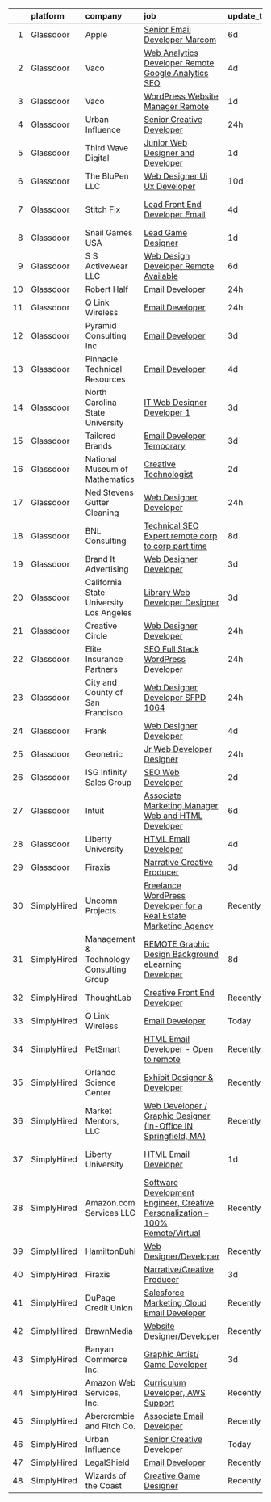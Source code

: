

|    | platform    | company                                  | job                                                                                                                                                                                                                                                                                                                                                                                                                                                                                                                                                                                                                                                                                                                                                                                                                                                                                                                                                                                                                                                                                                                                                                                                                                                                                                                                                                                                    | update_time   | location                      |
|---:|:------------|:-----------------------------------------|:-------------------------------------------------------------------------------------------------------------------------------------------------------------------------------------------------------------------------------------------------------------------------------------------------------------------------------------------------------------------------------------------------------------------------------------------------------------------------------------------------------------------------------------------------------------------------------------------------------------------------------------------------------------------------------------------------------------------------------------------------------------------------------------------------------------------------------------------------------------------------------------------------------------------------------------------------------------------------------------------------------------------------------------------------------------------------------------------------------------------------------------------------------------------------------------------------------------------------------------------------------------------------------------------------------------------------------------------------------------------------------------------------------|:--------------|:------------------------------|
|  1 | Glassdoor   | Apple                                    | [Senior Email Developer  Marcom](https://www.glassdoor.com/partner/jobListing.htm?pos=121&ao=1136043&s=58&guid=000001834a36f4c08e43e71e90b33290&src=GD_JOB_AD&t=SR&vt=w&cs=1_9cc8fd21&cb=1663397459489&jobListingId=1008130693513&jrtk=3-0-1gd53dt6v2eoj001-1gd53dt7tih78800-3deea2e68d86b9eb-)                                                                                                                                                                                                                                                                                                                                                                                                                                                                                                                                                                                                                                                                                                                                                                                                                                                                                                                                                                                                                                                                                                        | 6d            | Cupertino, CA                 |
|  2 | Glassdoor   | Vaco                                     | [Web Analytics Developer   Remote   Google Analytics SEO](https://www.glassdoor.com/partner/jobListing.htm?pos=113&ao=1110586&s=58&guid=000001834a36f4c08e43e71e90b33290&src=GD_JOB_AD&t=SR&vt=w&ea=1&cs=1_e1054af4&cb=1663397459488&jobListingId=1008134555657&cpc=2CAED5C921A5F994&jrtk=3-0-1gd53dt6v2eoj001-1gd53dt7tih78800-7ccc0220a1fe731c--6NYlbfkN0D_sybMACCpf9B-677oK5j6rPldVB6BlrVvFjO_o-GJZbzuF-qh4PxErFUqfUsv_6vXrVyNaVmJE0ot7G2TDITx_iaZeHWGlYAjqBBwl4IxuctF-OI2coy6g4yuOe0TbEuWET8c1We2YFFrVANmcXyQD5tSZWrD75i8XHvuWLgbZ7bYRmW1pBq1KUloM0yVF-khoEUp9Wrx16SOP1OQ-fgNz46j4Xy-B5FLHFTJ1cSyabqnBlowbnQdmiwWZNcqtBmCI6BwH9hKtf2GgXlXxsoFs_4BfBasn7O1ihK2SMGT3aMX6sNnsN7mJfkfd5vA9OooWR2MQ4LRJHFZZWZPTLVHDbrdDNvRPEkRgvlow0xtCoBY7zu4suUFzGbfllhP_rFS2n2NMafUeG0iWxcE9Aax6xUhKmGdULZRYA-UdIF8PfUID_b_87i5lwt_xAvdLLHn4c2JsQEjS88u325fyZy4Ccp0Nf9fSxwub_DCohSmxIdg7SOsAi7KryvI0DbXV9Q0jUWmtxTUJRLj0FS4op_vYJTZC9MKXBc%3D)                                                                                                                                                                                                                                                                                                                                                                                                                                                                       | 4d            | Richmond, VA                  |
|  3 | Glassdoor   | Vaco                                     | [WordPress Website Manager  Remote ](https://www.glassdoor.com/partner/jobListing.htm?pos=112&ao=1110586&s=58&guid=000001834a36f4c08e43e71e90b33290&src=GD_JOB_AD&t=SR&vt=w&ea=1&cs=1_03c3f3a1&cb=1663397459488&jobListingId=1008142928457&cpc=9908D8D4413DBB8A&jrtk=3-0-1gd53dt6v2eoj001-1gd53dt7tih78800-36227de6d193ad65--6NYlbfkN0D_sybMACCpf9B-677oK5j6rPldVB6BlrVvFjO_o-GJZbzuF-qh4PxErFUqfUsv_6uh3N--8teLPcgLAGb1S6LyM1BR0yY6lnZeg-UoyspQIvZPG2YO4aMbQ5ykvK2qNk6b8_JATgn0hI_WenxAeL6BQ4IVWLgD0dWZnmeCMRumDs-5arFbU1wRrmdtz46Q7XjuLHRxESOlWcLVzQIVTHRSEbXO6WhS_gPd3YeuWcgvNVvTtE7B1xacEN8OtZcD9wVh9a7QEIN2AvH-ijSuMKYstl7ZgiCZd8RT9au_vgn697bIrWogHfxh1jwnZ9YVNx4jfGdDhT_czRAyhRc6LLvMS8jt9yQG9Q7onuZnxhVCFVM647A1vN58Z7qVpIk7Ftcs72VpJeOXU_ReZjAk7PaC_sjI1XRW6mHGzNuOosMyhDTsOkNo5iD5hbt4lLlD5o3hU0SW0FsnbaWzoy4NIvXh8_YAedkynyS7ILNGsqBJ1UL2DD6lIno5yaFeR8DrA8oj6udLTpa6oJTngd5lIBAyq1f0tAbk5JBaZNxMHwkLsA%3D%3D)                                                                                                                                                                                                                                                                                                                                                                                                                                                                              | 1d            | Remote                        |
|  4 | Glassdoor   | Urban Influence                          | [Senior Creative Developer](https://www.glassdoor.com/partner/jobListing.htm?pos=114&ao=1136043&s=58&guid=000001834a36f4c08e43e71e90b33290&src=GD_JOB_AD&t=SR&vt=w&cs=1_bba94e95&cb=1663397459488&jobListingId=1008145206889&jrtk=3-0-1gd53dt6v2eoj001-1gd53dt7tih78800-27d6dc21dcf7713e-)                                                                                                                                                                                                                                                                                                                                                                                                                                                                                                                                                                                                                                                                                                                                                                                                                                                                                                                                                                                                                                                                                                             | 24h           | Remote                        |
|  5 | Glassdoor   | Third Wave Digital                       | [Junior Web Designer and Developer](https://www.glassdoor.com/partner/jobListing.htm?pos=116&ao=1136043&s=58&guid=000001834a36f4c08e43e71e90b33290&src=GD_JOB_AD&t=SR&vt=w&cs=1_272d4b1f&cb=1663397459488&jobListingId=1008143809983&jrtk=3-0-1gd53dt6v2eoj001-1gd53dt7tih78800-d5fd06e10e5fcc11-)                                                                                                                                                                                                                                                                                                                                                                                                                                                                                                                                                                                                                                                                                                                                                                                                                                                                                                                                                                                                                                                                                                     | 1d            | Macon, GA                     |
|  6 | Glassdoor   | The BluPen  LLC                          | [Web Designer   Ui Ux Developer](https://www.glassdoor.com/partner/jobListing.htm?pos=129&ao=1136043&s=58&guid=000001834a36f4c08e43e71e90b33290&src=GD_JOB_AD&t=SR&vt=w&ea=1&cs=1_465d6828&cb=1663397459489&jobListingId=1008120977864&jrtk=3-0-1gd53dt6v2eoj001-1gd53dt7tih78800-f5867d23896ef6b4-)                                                                                                                                                                                                                                                                                                                                                                                                                                                                                                                                                                                                                                                                                                                                                                                                                                                                                                                                                                                                                                                                                                   | 10d           | Los Angeles, CA               |
|  7 | Glassdoor   | Stitch Fix                               | [Lead Front End Developer  Email](https://www.glassdoor.com/partner/jobListing.htm?pos=122&ao=1136043&s=58&guid=000001834a36f4c08e43e71e90b33290&src=GD_JOB_AD&t=SR&vt=w&cs=1_956d78b0&cb=1663397459489&jobListingId=1008134222861&jrtk=3-0-1gd53dt6v2eoj001-1gd53dt7tih78800-cb761267aaa763a8-)                                                                                                                                                                                                                                                                                                                                                                                                                                                                                                                                                                                                                                                                                                                                                                                                                                                                                                                                                                                                                                                                                                       | 4d            | San Francisco, CA             |
|  8 | Glassdoor   | Snail Games USA                          | [Lead Game Designer](https://www.glassdoor.com/partner/jobListing.htm?pos=110&ao=1110586&s=58&guid=000001834a36f4c08e43e71e90b33290&src=GD_JOB_AD&t=SR&vt=w&ea=1&cs=1_a589c23f&cb=1663397459488&jobListingId=1008143273725&cpc=A65DF3A704A48F9B&jrtk=3-0-1gd53dt6v2eoj001-1gd53dt7tih78800-a48a39f6903e8687--6NYlbfkN0Cw7niSvkhlOnyUOIKh8iEFaGQrF0ehIy67CPytvastGfTep2RELHiWo27qzTbr0GGrHLuaj4V8iMzZoAKOmLyivAaB5nVetLbQfhWpx9sW8qh85TvtOsJx1zjzDNV66kxqszXKcJogkyY4hg_wbjvwLkeVsGVBemXSK_xMtcwLzyko7ceNTEIoy2LTdUb4mkSSR-XaVJ5chaTgLoFExnodF1Teskir6-LwwADjiwYW2VoonUudnc8vyozb5ilZ-zNg3JZgm6uM2rytdmAgZ6BAQZvPpbhW9r_Q347xHHbvLvLVr1wj-gjTteZ6mAU-RbdXfTeg6GwVVYZbY5GDav_UdL-n1CGJOGQUb3LiOmukLsDS9ia-TdkcixH7XXJR_jyMHQK-Fwx0UKn0hgk8yNVApNTyq_G7FYcTjtOSH0XXm819h4trGIGRBnOwZZ8dzy5AYizOhL12osVIA7ytvda9)                                                                                                                                                                                                                                                                                                                                                                                                                                                                                                                                                                                          | 1d            | Remote                        |
|  9 | Glassdoor   | S S Activewear LLC                       | [Web Design Developer  Remote Available ](https://www.glassdoor.com/partner/jobListing.htm?pos=109&ao=1110586&s=58&guid=000001834a36f4c08e43e71e90b33290&src=GD_JOB_AD&t=SR&vt=w&ea=1&cs=1_07d0f95f&cb=1663397459487&jobListingId=1008131212019&cpc=FA84DF7EA1EC2398&jrtk=3-0-1gd53dt6v2eoj001-1gd53dt7tih78800-e77e0e5672b8281f--6NYlbfkN0Ajr136nt6A_LHOZ7dazkZBMRVGXfFx1UH3hXSlGZi78qV2vh4IIPaG56QxCFgA56BicBY0oInP0QPYJd4kFVbc7huEHz1FXVqLxP8gElzXxfnWXkWC5Tk3amEWpKQOdd2DP_B235foqRfXk2sCy5zcr5ta9uztYyWr8zoLSfktUae741wAEOImCxf8e0o5q_ycQgCe-ixKA06BIbumOe5BLPPJtlkagwve9y4va0OfsQAKsxCenDo-e0egBF_YeVmTaHsb1PpDIcIT3kcNGEW2o7k4LKQWrTScugzGjpZNGwvEHzIoHhYXnsNbCywQtDAyS0_vps4_sXnbwUe2SbZq3A8pWqxepZvijfKOivPtMKBon4YOyeyffhUIs6a3JHYQ1Pv8Yvz3Pk6eAgZRaaFgc85_bLu_HdkLeBSihRoJWwyB9vOkuqWNDa307H0_LYOUc-FUcZiDAW1_cYzqZY3TUuI78wiMchRgC4c9OMFT56t3Gdlh0LENrB6KgepINH1GyZHtFPCX5gJG_OBt7y5x7jzmWfFb0PMxc9qv4VbTHDManapQiIceXwlKxlsgpCUbfQBvYTKfKY8MzmDAW1tSt0xeoUc88Ujt2--8rd4Nkv6B1T5usNQ33Ki590wcBSJ5TAN9wFV-dt64U3AAuLX50M11XONoWkW07XY8aAugFzUiCM1sPc6ag0dLsd8MujGRz7SSu9g67zPxO4l3QEPwZIDaUD2GpRsApVN2yH9V9qJFJxL3ehlCSGDCeMfoYBk%3D)                                                                                                                                                                                                                                                       | 6d            | Bolingbrook, IL               |
| 10 | Glassdoor   | Robert Half                              | [Email Developer](https://www.glassdoor.com/partner/jobListing.htm?pos=108&ao=1110586&s=58&guid=000001834a36f4c08e43e71e90b33290&src=GD_JOB_AD&t=SR&vt=w&ea=1&cs=1_ab989b73&cb=1663397459487&jobListingId=1008145675095&cpc=7F6F94E2229B3AB5&jrtk=3-0-1gd53dt6v2eoj001-1gd53dt7tih78800-1d30b377a342ae9d--6NYlbfkN0CpzDdaQkua3np5pkmj49lKioZwmwxQ-yx5plwbYmV_MzWNBoPgCjn5bOtxNwC6GJ4nMXlh70SbCFcICXIgnZkuA1M2Q3cbZxvyy2idv8eL8hhk9lI80DRwFm1NMXGvI86YHjJOPaVV2F-OE7mVDddpF962aw6WMRMYnU2tZV44lSwwG1i4aejlnpBqfqg5fj006Egp9xRJy1QGgRkke66_xBOX2PtbjqiChwlvuh4a9xUJb9Rm_5ZBJqE2CTRCo-sqTdXQrQkTobgbSl6SKYAggj1Zly3MgUdY0-hf0XzYdBY72BmT4Gyd_3RI3uJn7ibfGO9YKxFdY1Hdj69QXFBbzXN-mSQpiUdRSOlBsfV-pO5eBcaveWNiB-wcpOl_13APZIVY2q95dysAUX2k6Mdc8Rh8OIlJ4rxlbGoK2IH2o_7lfop4fL4X64gXMN1TPTWxfiwoit1FSuHeMkJXRMkGuApbmx6FphL6ayOcuuz0fnWuOXb_tKle4CZG8sW1SwCFrn8mS87luSSaY7-xvXX12Edzxl8__42DXplsmncea19Qk218ge6rduXw9qURqGA%3D)                                                                                                                                                                                                                                                                                                                                                                                                                                                                               | 24h           | Denver, CO                    |
| 11 | Glassdoor   | Q Link Wireless                          | [Email Developer](https://www.glassdoor.com/partner/jobListing.htm?pos=101&ao=1110586&s=58&guid=000001834a36f4c08e43e71e90b33290&src=GD_JOB_AD&t=SR&vt=w&ea=1&cs=1_eb636a0c&cb=1663397459486&jobListingId=1008145499494&cpc=7F925F5888094D6A&jrtk=3-0-1gd53dt6v2eoj001-1gd53dt7tih78800-5acae6bc754706ba--6NYlbfkN0C1n-7uwLBmXreK9Hz04i1NaXR3ByHk8AHoFYtQOHcucujL0OejuP43GxcqxQKYyI1W-t8fCmKdoVAY_woidZTYObswFalwwu3_ZBaqOTgQTfoYV6OAR275QxWBvQtRt_08BsXQuZ6eSHeXgyrAJvQD2zODIrOOvmY3b8zt6W3mfgimadwcqXogSco_AI7Ry8MparELK2EgXcDYVp8TKx2PUbW1wptLTXHQWs7PSme2BPGoOlJTRDQ9w_rMFbGsS5zshmbICqQq3y5t7mzAXOYg975IbSC753u1f6pZedVeZ9WamM62u79z27fr_2wB-6IKhY2v-Io2K1gp5BpfcWdYiK5Kp5asF_BeVF8o4GedeOWmb6g-59t1t6ktcWO6sSAllOzshZBl0de92bdO00i8wcJuHxj7F0BlADYmVIXhp6LjrMqlaYa99aSXYo11CZBHWMRQ9LKZ7IEqwnfDbO6kStIBIwL5uJXQ0A-hwJnyRBcJxRUwqnGmxc9tsF2A0fbnfF0TNO4inQ%3D%3D)                                                                                                                                                                                                                                                                                                                                                                                                                                                                                                                                 | 24h           | Dania, FL                     |
| 12 | Glassdoor   | Pyramid Consulting  Inc                  | [Email Developer](https://www.glassdoor.com/partner/jobListing.htm?pos=111&ao=1110586&s=58&guid=000001834a36f4c08e43e71e90b33290&src=GD_JOB_AD&t=SR&vt=w&ea=1&cs=1_45b004c1&cb=1663397459488&jobListingId=1008136820963&cpc=334ABAF5D42DC775&jrtk=3-0-1gd53dt6v2eoj001-1gd53dt7tih78800-26c59646bb73b32a--6NYlbfkN0Bjic9BpODao-m9BEup4myv2yv9o6hanv70kCRpjMjSDcmmrD9YS-C36VMErKkfZpW7u8RJCJF-3yTU9oZ8p-_g7jnvGsWAmlxKSZbEg7m0sbKe6QoybJyi2YaE0NPp8cXkC_vIPWoc9LlCeTuq0RhSDlsrVbU8cpe81JSeiQAh_TVnXrcGp4Wa9pSpcDUFXgdtLN4hZbzY-n7wvWtR1qzN_w1EA1TtlYLsKItDJ4X3pCI-_yiLdAQUBN4BhYOIujYaiQcWOLJdLZcEAWlxuw5g0JRF8WZ949PAFXVHAuHp4-hehmbfsC_mpQhlEbmIpyMO4GVc62LVp5UhCSZOz82KGwW7e7RCXtC-RLTUBLdupp3M6Drh_V93NGT3ftldoKkhx8kJErFSPHdn1Wle7ZG7lLE78odlrMZDeTQafsRNRGubPAiwh3wwy8Dgoz9rRI5hjWiWmfT4JeXCsQ8ZijcC8XI5r--q0MtOELqoOgmHltTOjTWgPatIicDsKnjs-itbt9Ni6uHYqtl3UoDRKsDOaygoaKsfSy9sTMfppzSe5BMB6knAcAIHDBEKWNrXmNfnl2jnnD0HpO9XMVX8cOYDqJVG6LCu_9Xz9rx93MaC9yzxSlrNRwaRLqo_wwpawyMg3TmbhkMsBXh3vhPF0MJRBoyjmaQIEGMA9KP7KoKk1cZ5-3-g0Neg0MEdXw6JbD3i1O6-d4KwkyASrujVXFRcFg1pLK1beAAvXMWjZoJtBSz08Yvn0OFj2tKBmfQkRnF9FlFzJkh-E3q3910Ti62AlSEF5bTZ1EvDuM5HYM_YjGN308ZJXVObYX1ppZZNIw1p6PIAg1q3s28koRHxHdq1elpfx2PMTjO9O1bU7Th6QHX03KyO2RuiRyobsjxgR3YKuMD0P-Y9QCFZtUukvgvQpqDpgeFQY7lS0YQwwqUNwdRgNAoLve5d32J1030agvFpVJ3gpkk42OGzBFu48hYClYvvatw5uvfQ2QdJ78KxWrY6PTWK2A2MQTGL-u47pe3hdQQU5RrTcw%3D%3D) | 3d            | Dallas, TX                    |
| 13 | Glassdoor   | Pinnacle Technical Resources             | [Email Developer](https://www.glassdoor.com/partner/jobListing.htm?pos=119&ao=1136043&s=58&guid=000001834a36f4c08e43e71e90b33290&src=GD_JOB_AD&t=SR&vt=w&ea=1&cs=1_079c5ad6&cb=1663397459488&jobListingId=1008135431329&jrtk=3-0-1gd53dt6v2eoj001-1gd53dt7tih78800-467acc5b7792dd84-)                                                                                                                                                                                                                                                                                                                                                                                                                                                                                                                                                                                                                                                                                                                                                                                                                                                                                                                                                                                                                                                                                                                  | 4d            | Dallas, TX                    |
| 14 | Glassdoor   | North Carolina State University          | [IT Web Designer Developer 1](https://www.glassdoor.com/partner/jobListing.htm?pos=128&ao=1136043&s=58&guid=000001834a36f4c08e43e71e90b33290&src=GD_JOB_AD&t=SR&vt=w&cs=1_435f7e68&cb=1663397459489&jobListingId=1008137080933&jrtk=3-0-1gd53dt6v2eoj001-1gd53dt7tih78800-d1fcbf67f7ab2bbe-)                                                                                                                                                                                                                                                                                                                                                                                                                                                                                                                                                                                                                                                                                                                                                                                                                                                                                                                                                                                                                                                                                                           | 3d            | Raleigh, NC                   |
| 15 | Glassdoor   | Tailored Brands                          | [Email Developer Temporary](https://www.glassdoor.com/partner/jobListing.htm?pos=120&ao=1136043&s=58&guid=000001834a36f4c08e43e71e90b33290&src=GD_JOB_AD&t=SR&vt=w&cs=1_eee38115&cb=1663397459488&jobListingId=1008136163342&jrtk=3-0-1gd53dt6v2eoj001-1gd53dt7tih78800-6d13fd6245b46cd1-)                                                                                                                                                                                                                                                                                                                                                                                                                                                                                                                                                                                                                                                                                                                                                                                                                                                                                                                                                                                                                                                                                                             | 3d            | Fremont, CA                   |
| 16 | Glassdoor   | National Museum of Mathematics           | [Creative Technologist](https://www.glassdoor.com/partner/jobListing.htm?pos=118&ao=1136043&s=58&guid=000001834a36f4c08e43e71e90b33290&src=GD_JOB_AD&t=SR&vt=w&ea=1&cs=1_1f4e745d&cb=1663397459488&jobListingId=1008139278360&jrtk=3-0-1gd53dt6v2eoj001-1gd53dt7tih78800-8664e71fb7700cb3-)                                                                                                                                                                                                                                                                                                                                                                                                                                                                                                                                                                                                                                                                                                                                                                                                                                                                                                                                                                                                                                                                                                            | 2d            | New York, NY                  |
| 17 | Glassdoor   | Ned Stevens Gutter Cleaning              | [Web Designer Developer](https://www.glassdoor.com/partner/jobListing.htm?pos=106&ao=1110586&s=58&guid=000001834a36f4c08e43e71e90b33290&src=GD_JOB_AD&t=SR&vt=w&ea=1&cs=1_2bc73e9a&cb=1663397459486&jobListingId=1008145249117&cpc=C891152315FA1AD8&jrtk=3-0-1gd53dt6v2eoj001-1gd53dt7tih78800-92ba3729d6720e43--6NYlbfkN0AkLpTqwQyOHWZzzBh8L-NJRXeVaRNqbLPAA2fHvkxVuJSLLV_rgQ08NUaPLcDDdaiRI9iK6jQn8J5ezsPbwTlDRK7srl-ykfpmt3l_n0AvFlfSjZ1RrdHiBVvDTO2_uacut2-qB8nyvUhDiFLOk14-qdjvwrX5nKmYuUYySmL6tDhpRCi2mwK2dyD5brS4HJw4q4R02bukYNIlJS6LzIXeNyO9Lup73DtikW770Nc-FSwULV90uOaZZmCm7mpkMryrdLdd49Z7fT-xqGTn5GvL8MmPdi-3NVEe7o0X9H6Si57ZGv0OP42qy14Us3UEYRMxZqg-CCNm-Xz09Dwv46dTAEw8CLXa4-o1qmWq3coM-urEn0xN4Q8CEtyU3bnGXSo1_myqgyWC2GlT3A9E4fdhjcCFSRromJujcSGIH-WqkKVqQ6dzbA3RSYLlFco3JJNMnC8yzqsnmhZP8yTuJrxp0iFHNcwC265xpYAnWrjK636nP4HeZvvXz82yuJ9mLpJl-BVtgQ-rRA%3D%3D)                                                                                                                                                                                                                                                                                                                                                                                                                                                                                                                          | 24h           | Fairfield, NJ                 |
| 18 | Glassdoor   | BNL Consulting                           | [Technical SEO Expert  remote  corp to corp  part time ](https://www.glassdoor.com/partner/jobListing.htm?pos=107&ao=1110586&s=58&guid=000001834a36f4c08e43e71e90b33290&src=GD_JOB_AD&t=SR&vt=w&ea=1&cs=1_9ad43e71&cb=1663397459486&jobListingId=1008125956128&cpc=2F9DD8B511C89582&jrtk=3-0-1gd53dt6v2eoj001-1gd53dt7tih78800-47594a9c03d0d9ee--6NYlbfkN0C_eQCgnQ3dunn2kgXxy7uUxBB8Rm9uGSd45wqHXb30Yhouy9iaZ5tM-buZODdeWhkxcLZ-P8HpVwdiJJkDZwZdqfCN6nBcd16_TJfDogr1G06Jkw1xVd5RFtOvPKtffE1EIfYg4PMn3sFvUuwX5OwMAQzJ6VlzbU0P-e1WfYEJzV9Zh64upAZHgRZKlik3V02GFBPkldoX_hrqY4tq28eilN6oNzjOKqRAQcs_UWsN7xQEVBRdqCiYRI74uK8kB6X3vh2Wqt3sSM2zROtl8gunl1xwJv_WrLLWPk_wmbGb5U_4ocWQ32ZUb7H9jZ1vPeKLHmlt0Yv39dp_mJQ9jiZr8_6KH9nUVMXWp1ZmI9hUx8HSTt-JjGRPpEnu4BTW67sZv6xRjDstyrKXAWcmq77dNPqGqAc1f6UTWcWE5gmZdu9vbdVfaGaglM-bCwY8sN3j4iR8xBzQTWV-LRuhuIpp5KlQnBI9RdKy1SOMlFygLhHLUHi26WXVtYND0vnlAz6lOTfd77kvcw7ROwPsAMXLmZ_DG3JDLRc%3D)                                                                                                                                                                                                                                                                                                                                                                                                                                                                        | 8d            | Remote                        |
| 19 | Glassdoor   | Brand It Advertising                     | [Web Designer Developer](https://www.glassdoor.com/partner/jobListing.htm?pos=104&ao=1110586&s=58&guid=000001834a36f4c08e43e71e90b33290&src=GD_JOB_AD&t=SR&vt=w&ea=1&cs=1_c3bfc5e1&cb=1663397459486&jobListingId=1008136755499&cpc=14D5209370AEC984&jrtk=3-0-1gd53dt6v2eoj001-1gd53dt7tih78800-3d7a0861c7f4e1ba--6NYlbfkN0Bzd22Ycjb5AqejbB3GS3A1UGXriJ-kZkBu2e0671QUJFj05XYpQYtfqQskCcE4KEKRKNCbIfddevaNtI6CLEoqz-RPbWSFHTRjXQt70XvNBs1omddiNJn7P6EUi-tJWkAAfFTMoKabsRq-LwcCQjav81TTNKo5YkXIitQz7-_V_H4BgMNeFM_8-3exck3c4nLQFwIo_tmd-Lsho6iDDYSKYwPXFC6SvrNZCTicHNfjxQjT3QEszpz_f6amaW7Kcw64IfggpWgARcUxxVmhCK17z6-2D-TSLWuqC-nQ3OQS1t-ladkuMaA8YspDWO-RUxRf37Ssnk8LDzJX8vCx3BK4xeIHkLLtgd2WwbI1YY8KBr0ujwBzT56wsCr4GTen9ZN8Ki_8kFyXGQ6JW3hcsWvk_nhQGhrf6U7U_djD4KhFjizSyjtiqd_gq0AtMfZed9p3169eDBG7t7qogk2IZ8cdSA08grxRJEeTdJr60XvKQZqifrVr52JbxMkBYKWQcUc%3D)                                                                                                                                                                                                                                                                                                                                                                                                                                                                                                                                        | 3d            | Spokane, WA                   |
| 20 | Glassdoor   | California State University  Los Angeles | [Library Web Developer Designer](https://www.glassdoor.com/partner/jobListing.htm?pos=125&ao=1136043&s=58&guid=000001834a36f4c08e43e71e90b33290&src=GD_JOB_AD&t=SR&vt=w&cs=1_2bd04384&cb=1663397459489&jobListingId=1008136105765&jrtk=3-0-1gd53dt6v2eoj001-1gd53dt7tih78800-9e61b86bd0858206-)                                                                                                                                                                                                                                                                                                                                                                                                                                                                                                                                                                                                                                                                                                                                                                                                                                                                                                                                                                                                                                                                                                        | 3d            | Los Angeles, CA               |
| 21 | Glassdoor   | Creative Circle                          | [Web Designer   Developer](https://www.glassdoor.com/partner/jobListing.htm?pos=105&ao=1110586&s=58&guid=000001834a36f4c08e43e71e90b33290&src=GD_JOB_AD&t=SR&vt=w&cs=1_a6a3fd2c&cb=1663397459486&jobListingId=1008144518073&cpc=4F748F1840550ABC&jrtk=3-0-1gd53dt6v2eoj001-1gd53dt7tih78800-509f68923e5c071b--6NYlbfkN0BPwlZa85gbT4Q3XYQoU_uQn0Qmw9zd_9UNfmcwtqAVud1yvyq1Z4UAlx1bxhDUi3IylK4O56pvEW6nbq40hYO2z1Zqn6T_tUYXwOh7VB0bbJVVxeqDOCJla6Nk70emjPvRumMlH-6lYRvkogN5p-649NG-Yh8cwCHV7E95Ji0fYBN2D7O-BvwC_uMKNy_NNYh3OvvQPDecsv8MZcYRpRmhuIPndm7qr2s6ahq6sbR5nLSECvVsk9AzBDjWIXyh9tX899FHNz0mDxXgsGATxPnKHFjLB-S2GA2k1WiWymITzpEjY3v5V3k-CjTB1TkPSZItmcY2KERTn42b2XpLHiw_5HFQmKQ7VWfceuNsb9tnY5qywiGYU3aSLrYCYP7EstFVr5BIvdDKIkcGlOHUqjcwib-xTYoJEviB-oue1tCLh-AquQJubeelhnFzQo24PXqpyR4JchfeNOBtHtMAZby4scYWUdt_f4nQJUppkjP00c0VcFx6agMVtdHXjBhwxNam891OmWKvtQ%3D%3D)                                                                                                                                                                                                                                                                                                                                                                                                                                                                                                                             | 24h           | Irving, TX                    |
| 22 | Glassdoor   | Elite Insurance Partners                 | [SEO Full Stack WordPress Developer](https://www.glassdoor.com/partner/jobListing.htm?pos=103&ao=1110586&s=58&guid=000001834a36f4c08e43e71e90b33290&src=GD_JOB_AD&t=SR&vt=w&ea=1&cs=1_5ec419df&cb=1663397459486&jobListingId=1008144836826&cpc=03F67E1B243A1AE3&jrtk=3-0-1gd53dt6v2eoj001-1gd53dt7tih78800-de1c4f6ab6337efc--6NYlbfkN0B4jp5mfsiLEiFpPCxOna81i2z6rJx9ZIZWhVZJ6SFnYbLlhLJYls-rnyzaN7fnuaBK16gA2D77aFNtLi46QEhx0EfQ0uelaczP_9Ki3jCInMnVnJcxtZEPMFzkQcVxj5jZcucB3f5MVyC8dYVDjInulPIKTAoeR7yvw1UGAH7l_Lz9BT_BSoxFt6gVs3kFpvxBZ-27HcCCNMxV2SRcQ7s_sfhLos8tyNO5GR1hKjyYH0HESTJsV2JMy5N1ofu6yVEUbKqR_nTEQ8kvlpyXMAf09WALPig05KRkUfwtIz9BOTX_Huzqjs98Q0EFp_9NcMdzt7nFmY7R279Tj_OBy8bCrItJPPUFy-fdXSqCRRBuhNfydG2y0A5T_62rGvJGBOyD0iioB3Cpqci6HQj0oGunS67s0D7XgPcprhSzJqB7QieLXyowJ4cr_VIESgf9gRkSZGyJWg8_Rkp6Y6DvxpfgJ5C48j1YGxu35dXtHadMt_K4oXSgbYz8M3BaNt8kvN2U-h00out16w%3D%3D)                                                                                                                                                                                                                                                                                                                                                                                                                                                                                                              | 24h           | Remote                        |
| 23 | Glassdoor   | City and County of San Francisco         | [Web Designer   Developer   SFPD  1064 ](https://www.glassdoor.com/partner/jobListing.htm?pos=124&ao=1136043&s=58&guid=000001834a36f4c08e43e71e90b33290&src=GD_JOB_AD&t=SR&vt=w&cs=1_942c4724&cb=1663397459489&jobListingId=1008146094212&jrtk=3-0-1gd53dt6v2eoj001-1gd53dt7tih78800-f9e630f1f7e173da-)                                                                                                                                                                                                                                                                                                                                                                                                                                                                                                                                                                                                                                                                                                                                                                                                                                                                                                                                                                                                                                                                                                | 24h           | San Francisco, CA             |
| 24 | Glassdoor   | Frank                                    | [Web Designer Developer](https://www.glassdoor.com/partner/jobListing.htm?pos=127&ao=1136043&s=58&guid=000001834a36f4c08e43e71e90b33290&src=GD_JOB_AD&t=SR&vt=w&ea=1&cs=1_200d3ca2&cb=1663397459489&jobListingId=1008134596116&jrtk=3-0-1gd53dt6v2eoj001-1gd53dt7tih78800-da9fa4a8b324575f-)                                                                                                                                                                                                                                                                                                                                                                                                                                                                                                                                                                                                                                                                                                                                                                                                                                                                                                                                                                                                                                                                                                           | 4d            | Oklahoma City, OK             |
| 25 | Glassdoor   | Geonetric                                | [Jr  Web Developer   Designer](https://www.glassdoor.com/partner/jobListing.htm?pos=115&ao=1136043&s=58&guid=000001834a36f4c08e43e71e90b33290&src=GD_JOB_AD&t=SR&vt=w&ea=1&cs=1_e58e0f78&cb=1663397459488&jobListingId=1008145076799&jrtk=3-0-1gd53dt6v2eoj001-1gd53dt7tih78800-baad3f8d762912bb-)                                                                                                                                                                                                                                                                                                                                                                                                                                                                                                                                                                                                                                                                                                                                                                                                                                                                                                                                                                                                                                                                                                     | 24h           | Remote                        |
| 26 | Glassdoor   | ISG  Infinity Sales Group                | [SEO Web Developer](https://www.glassdoor.com/partner/jobListing.htm?pos=102&ao=1110586&s=58&guid=000001834a36f4c08e43e71e90b33290&src=GD_JOB_AD&t=SR&vt=w&ea=1&cs=1_2853c353&cb=1663397459486&jobListingId=1008140025434&cpc=AA718BBA0476CE1A&jrtk=3-0-1gd53dt6v2eoj001-1gd53dt7tih78800-740921ec2d4c110e--6NYlbfkN0BXKvv7PqDen8JuQ0C6qdVYs4fP1Rx4GfxXeDIOdpN9WNjnxthyP9e9Iz-9JOhFKCLR41M8pyzxqXVVuhvhSRFHG2PBeQWqOOAM3BoEO7UipntBz8xAuet6zJ6v1WDjyteK-TqAJR0tiEoVU29t1iURwb-iZz_038jNGFD4iRMAi9Enreh44VUx2bD4-fXzhqxWFMhkuH0PhVxT-nR5NYcuTlhDuRsJ8SsbQyUYRs_i2qmbu_rqaABN2ye2-kHJBwbdEVVYQ-U0kYCUeXB5Vg0F3IucxXIEeF6qzFro6pj3lrs7M_CM-P2EM0n5Z-fjHW9O_onxbTCR3VB7IVw8QD0JdgCi8vCvoRcKu3aYDMzwY54L7BxoyY7xGxIjRS4iTzYaVIhXP_9r3h31dW2QV_ADQUra11jUjBMRO1r-d7bhX7T7ydgRfYD-bA_3BJHMSk_qNMIn_IrEaiWzGeZFU_x84f9ju6c649w250WmZR3tRWcvyGw0VriyUahjE-EciJM5IO0UqEBhaw%3D%3D)                                                                                                                                                                                                                                                                                                                                                                                                                                                                                                                               | 2d            | Boca Raton, FL                |
| 27 | Glassdoor   | Intuit                                   | [Associate Marketing Manager   Web and HTML Developer](https://www.glassdoor.com/partner/jobListing.htm?pos=130&ao=1136043&s=58&guid=000001834a36f4c08e43e71e90b33290&src=GD_JOB_AD&t=SR&vt=w&cs=1_86d7645e&cb=1663397459490&jobListingId=1008130768501&jrtk=3-0-1gd53dt6v2eoj001-1gd53dt7tih78800-0e9ab7db4ca266f5-)                                                                                                                                                                                                                                                                                                                                                                                                                                                                                                                                                                                                                                                                                                                                                                                                                                                                                                                                                                                                                                                                                  | 6d            | Plano, TX                     |
| 28 | Glassdoor   | Liberty University                       | [HTML Email Developer](https://www.glassdoor.com/partner/jobListing.htm?pos=117&ao=1136043&s=58&guid=000001834a36f4c08e43e71e90b33290&src=GD_JOB_AD&t=SR&vt=w&ea=1&cs=1_bbc24d2f&cb=1663397459488&jobListingId=1008133875364&jrtk=3-0-1gd53dt6v2eoj001-1gd53dt7tih78800-c48ae9aaa1031310-)                                                                                                                                                                                                                                                                                                                                                                                                                                                                                                                                                                                                                                                                                                                                                                                                                                                                                                                                                                                                                                                                                                             | 4d            | Remote                        |
| 29 | Glassdoor   | Firaxis                                  | [Narrative Creative Producer](https://www.glassdoor.com/partner/jobListing.htm?pos=126&ao=1136043&s=58&guid=000001834a36f4c08e43e71e90b33290&src=GD_JOB_AD&t=SR&vt=w&ea=1&cs=1_7280a2ea&cb=1663397459489&jobListingId=1008136819593&jrtk=3-0-1gd53dt6v2eoj001-1gd53dt7tih78800-aa077ae20f3618f5-)                                                                                                                                                                                                                                                                                                                                                                                                                                                                                                                                                                                                                                                                                                                                                                                                                                                                                                                                                                                                                                                                                                      | 3d            | Maryland City, MD             |
| 30 | SimplyHired | Uncomn Projects                          | [Freelance WordPress Developer for a Real Estate Marketing Agency](https://www.simplyhired.com/job/JugjPpAxHoBf58U4pvX9y7DfgVl_11tcs7uc7GrK4LL8gXkbqaP_nQ?q=creative+developer)                                                                                                                                                                                                                                                                                                                                                                                                                                                                                                                                                                                                                                                                                                                                                                                                                                                                                                                                                                                                                                                                                                                                                                                                                        | Recently      | Arizona                       |
| 31 | SimplyHired | Management & Technology Consulting Group | [REMOTE Graphic Design Background eLearning Developer](https://www.simplyhired.com/job/WLcLu83UNc5i4HcxT4Z8_uL0bZw3nZ4xxnR-OnZSWiGkHRaWAxvJyQ?q=creative+developer)                                                                                                                                                                                                                                                                                                                                                                                                                                                                                                                                                                                                                                                                                                                                                                                                                                                                                                                                                                                                                                                                                                                                                                                                                                    | 8d            | Stone Ridge, NY +24 locations |
| 32 | SimplyHired | ThoughtLab                               | [Creative Front End Developer](https://www.simplyhired.com/job/mgyrVi9xGEdxnGefTgk-b1MEAbWAmB7-1ZjyK984IfKjhJP0_X6Krg?q=creative+developer)                                                                                                                                                                                                                                                                                                                                                                                                                                                                                                                                                                                                                                                                                                                                                                                                                                                                                                                                                                                                                                                                                                                                                                                                                                                            | Recently      | Remote                        |
| 33 | SimplyHired | Q Link Wireless                          | [Email Developer](https://www.simplyhired.com/job/ERKBckmKU_GUZZ9ZCs_7FwORMR8lo-YumrmsSyex9sX_19dVAO-IYQ?q=creative+developer)                                                                                                                                                                                                                                                                                                                                                                                                                                                                                                                                                                                                                                                                                                                                                                                                                                                                                                                                                                                                                                                                                                                                                                                                                                                                         | Today         | Dania, FL                     |
| 34 | SimplyHired | PetSmart                                 | [HTML Email Developer - Open to remote](https://www.simplyhired.com/job/JUUywS0SVzTEhJjPKkDBZn4bkCIxoMSf57M3ddtTfsZ6mZwAhxPn_Q?q=creative+developer)                                                                                                                                                                                                                                                                                                                                                                                                                                                                                                                                                                                                                                                                                                                                                                                                                                                                                                                                                                                                                                                                                                                                                                                                                                                   | Recently      | Phoenix, AZ                   |
| 35 | SimplyHired | Orlando Science Center                   | [Exhibit Designer & Developer](https://www.simplyhired.com/job/JpuP0DVPATVwH0-XnxFsc8nJ-z6kfBqXsh9luvt7lVv6oPB3kNfQcg?q=creative+developer)                                                                                                                                                                                                                                                                                                                                                                                                                                                                                                                                                                                                                                                                                                                                                                                                                                                                                                                                                                                                                                                                                                                                                                                                                                                            | Recently      | Orlando, FL                   |
| 36 | SimplyHired | Market Mentors, LLC                      | [Web Developer / Graphic Designer (In-Office IN Springfield, MA)](https://www.simplyhired.com/job/FQG5uJ1dss-sRffoAoQ2VcQRgxsuv475Wnb7F9AflVz3v4ZTdM9xDw?q=creative+developer)                                                                                                                                                                                                                                                                                                                                                                                                                                                                                                                                                                                                                                                                                                                                                                                                                                                                                                                                                                                                                                                                                                                                                                                                                         | Recently      | Springfield, MA               |
| 37 | SimplyHired | Liberty University                       | [HTML Email Developer](https://www.simplyhired.com/job/Iy5fr9ftOHC5vM5GdKg5hslhACgw0zoxYP1h-eSozeMhA2UqvO_gng?q=creative+developer)                                                                                                                                                                                                                                                                                                                                                                                                                                                                                                                                                                                                                                                                                                                                                                                                                                                                                                                                                                                                                                                                                                                                                                                                                                                                    | 1d            | United States +1 location     |
| 38 | SimplyHired | Amazon.com Services LLC                  | [Software Development Engineer, Creative Personalization – 100% Remote/Virtual](https://www.simplyhired.com/job/gdDy5yOnIBoKGIBXVsUuwYxvaeJ8hsoIc484IsmcNzEfmcxq5x7Clw?q=creative+developer)                                                                                                                                                                                                                                                                                                                                                                                                                                                                                                                                                                                                                                                                                                                                                                                                                                                                                                                                                                                                                                                                                                                                                                                                           | Recently      | Remote                        |
| 39 | SimplyHired | HamiltonBuhl                             | [Web Designer/Developer](https://www.simplyhired.com/job/Yy8QGbzGIwLWi85VA5g3yhh_86yOJSCiRpIL3tovgEFchsgIk-aiYw?q=creative+developer)                                                                                                                                                                                                                                                                                                                                                                                                                                                                                                                                                                                                                                                                                                                                                                                                                                                                                                                                                                                                                                                                                                                                                                                                                                                                  | Recently      | Fairfield, NJ                 |
| 40 | SimplyHired | Firaxis                                  | [Narrative/Creative Producer](https://www.simplyhired.com/job/YZHsKd0iaVIiMkktLCt5yWjaMqDbEVIhkUk2KHSUENYUKaegeoAHbA?q=creative+developer)                                                                                                                                                                                                                                                                                                                                                                                                                                                                                                                                                                                                                                                                                                                                                                                                                                                                                                                                                                                                                                                                                                                                                                                                                                                             | 3d            | Maryland City, MD             |
| 41 | SimplyHired | DuPage Credit Union                      | [Salesforce Marketing Cloud Email Developer](https://www.simplyhired.com/job/KP4Ji5X7xfT8ji3uxFpuXMEuE4-BWNYLw_x8z9zocs-NjnwqbbHK_g?q=creative+developer)                                                                                                                                                                                                                                                                                                                                                                                                                                                                                                                                                                                                                                                                                                                                                                                                                                                                                                                                                                                                                                                                                                                                                                                                                                              | Recently      | Naperville, IL                |
| 42 | SimplyHired | BrawnMedia                               | [Website Designer/Developer](https://www.simplyhired.com/job/78BxKl1R6BpfuVu8Kpk-1cxMOjiHDgxQMPxrbQ5J7eWU9PbYxXCHNA?q=creative+developer)                                                                                                                                                                                                                                                                                                                                                                                                                                                                                                                                                                                                                                                                                                                                                                                                                                                                                                                                                                                                                                                                                                                                                                                                                                                              | Recently      | Albany, NY                    |
| 43 | SimplyHired | Banyan Commerce Inc.                     | [Graphic Artist/ Game Developer](https://www.simplyhired.com/job/xLyNVPe4tT4TDq_ufLJeVveKQHTFI0iKVWKdoNBHrGbelWNDcL5nCQ?q=creative+developer)                                                                                                                                                                                                                                                                                                                                                                                                                                                                                                                                                                                                                                                                                                                                                                                                                                                                                                                                                                                                                                                                                                                                                                                                                                                          | 3d            | Pompano Beach, FL             |
| 44 | SimplyHired | Amazon Web Services, Inc.                | [Curriculum Developer, AWS Support](https://www.simplyhired.com/job/VJ2mxpB_C3RiZ9WEdGHt_L8L7tDgh2uUlbSQc1Inzt2mb5hjGzhRXQ?q=creative+developer)                                                                                                                                                                                                                                                                                                                                                                                                                                                                                                                                                                                                                                                                                                                                                                                                                                                                                                                                                                                                                                                                                                                                                                                                                                                       | Recently      | Remote                        |
| 45 | SimplyHired | Abercrombie and Fitch Co.                | [Associate Email Developer](https://www.simplyhired.com/job/SQRWLfz6cpysw54bzsz1AzHxlKGDGFVywW_9axxI3KyvZWbjk5WFRA?q=creative+developer)                                                                                                                                                                                                                                                                                                                                                                                                                                                                                                                                                                                                                                                                                                                                                                                                                                                                                                                                                                                                                                                                                                                                                                                                                                                               | Recently      | Columbus, OH                  |
| 46 | SimplyHired | Urban Influence                          | [Senior Creative Developer](https://www.simplyhired.com/job/lpE_bL-yjqpHSloyTj3b2W_ymBr2Qt4fxKsCaBDIyNYur2UKulPh3g?q=creative+developer)                                                                                                                                                                                                                                                                                                                                                                                                                                                                                                                                                                                                                                                                                                                                                                                                                                                                                                                                                                                                                                                                                                                                                                                                                                                               | Today         | Remote                        |
| 47 | SimplyHired | LegalShield                              | [Email Developer](https://www.simplyhired.com/job/InTvnyVbqqJ0ZXH8aW9nGoLkyyPTA1D_lZhsgxpXdnwKdCgxXf_9kA?q=creative+developer)                                                                                                                                                                                                                                                                                                                                                                                                                                                                                                                                                                                                                                                                                                                                                                                                                                                                                                                                                                                                                                                                                                                                                                                                                                                                         | Recently      | Remote                        |
| 48 | SimplyHired | Wizards of the Coast                     | [Creative Game Designer](https://www.simplyhired.com/job/3U5NPAcld9zZ3VOc-NItCD-NzNvgqaZqPjmcmGZRZsaeN5WygOP2eA?q=creative+developer)                                                                                                                                                                                                                                                                                                                                                                                                                                                                                                                                                                                                                                                                                                                                                                                                                                                                                                                                                                                                                                                                                                                                                                                                                                                                  | Recently      | Renton, WA                    |